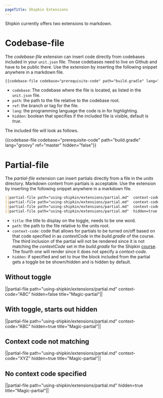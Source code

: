 ```yaml
---
pageTitle: Shipkin Extensions
---
```


Shipkin currently offers two extensions to markdown.

# Codebase-file

The _codebase-file_ extension can insert code directly from codebases
included in your `unit.json` file.
Those codebases need to live on Github and have to be public there.
Use the extension by inserting the following snippet anywhere in a
markdown file.

```markdown
{{codebase-file codebase="prerequisite-code" path="build.gradle" lang="groovy" ref="master" hidden="false"}}
```

-   `codebase`: The codebase where the file is located, as listed in the
    `unit.json` file.
-   `path`: the path to the file relative to the codebase root.
-   `ref`: the branch or tag for the file.
-   `lang`: the programming language the code is in for highlighting.
-   `hidden`: boolean that specifies if the included file is visible,
    default is _true_.

The included file will look as follows.

{{codebase-file codebase="prerequisite-code" path="build.gradle" lang="groovy" ref="master" hidden="false"}}

# Partial-file

The _partial-file_ extension can insert partials directly from a file in
the _units_ directory.
Markdown content from partials is acceptable.
Use the extension by inserting the following snippet anywhere in a
markdown file.


```markdown
||partial-file path="using-shipkin/extensions/partial.md"  context-code="ABC" hidden=false title="wonder-partial||
||partial-file path="using-shipkin/extensions/partial.md"  context-code="ABC" hidden=true title="wonder-partial||
||partial-file path="using-shipkin/extensions/partial.md"  context-code="XYZ" hidden=true title="wonder-partial||
||partial-file path="using-shipkin/extensions/partial.md"  hidden=true title="wonder-partial||
```

-   `title`: the title to display on the toggle, needs to be one word.
-   `path`: the path to the file relative to the units root.
-   `context-code`: code that allows for partials to be turned on/off
     based on that code specified in as _contextCode_ in the
     _build.gradle_ of the course. The third inclusion of the partial
     will not be rendered since it is not matching the _contextCode_ set
     in the _build.gradle_ for the Shipkin [course](../structure/index.html#courses).
     The fourth one will render since it does not specify a
     _context-code_.
-   `hidden`: if specified and set to _true_ the block included from the
     partial gets a toggle be be shown/hidden and is hidden by default.

## Without toggle
||partial-file path="using-shipkin/extensions/partial.md" context-code="ABC" hidden=false title="Magic-partial"||


## With toggle, starts out hidden
||partial-file path="using-shipkin/extensions/partial.md" context-code="ABC" hidden=true title="Magic-partial"||

## Context code not matching
||partial-file path="using-shipkin/extensions/partial.md" context-code="XYZ" hidden=true title="Magic-partial"||


## No context code specified
||partial-file path="using-shipkin/extensions/partial.md" hidden=true title="Magic-partial"||

